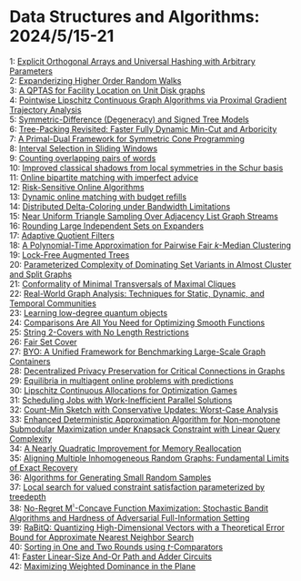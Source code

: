 # Data Structures and Algorithms: 2024/5/15-21  
1: [Explicit Orthogonal Arrays and Universal Hashing with Arbitrary  Parameters](https://doi.org/10.48550/arXiv.2405.08787)  
2: [Expanderizing Higher Order Random Walks](https://doi.org/10.48550/arXiv.2405.08927)  
3: [A QPTAS for Facility Location on Unit Disk graphs](https://doi.org/10.48550/arXiv.2405.08931)  
4: [Pointwise Lipschitz Continuous Graph Algorithms via Proximal Gradient  Trajectory Analysis](https://doi.org/10.48550/arXiv.2405.08938)  
5: [Symmetric-Difference (Degeneracy) and Signed Tree Models](https://doi.org/10.48550/arXiv.2405.09011)  
6: [Tree-Packing Revisited: Faster Fully Dynamic Min-Cut and Arboricity](https://doi.org/10.48550/arXiv.2405.09141)  
7: [A Primal-Dual Framework for Symmetric Cone Programming](https://doi.org/10.48550/arXiv.2405.09157)  
8: [Interval Selection in Sliding Windows](https://doi.org/10.48550/arXiv.2405.09338)  
9: [Counting overlapping pairs of words](https://doi.org/10.48550/arXiv.2405.09393)  
10: [Improved classical shadows from local symmetries in the Schur basis](https://doi.org/10.48550/arXiv.2405.09525)  
11: [Online bipartite matching with imperfect advice](https://doi.org/10.48550/arXiv.2405.09784)  
12: [Risk-Sensitive Online Algorithms](https://doi.org/10.48550/arXiv.2405.09859)  
13: [Dynamic online matching with budget refills](https://doi.org/10.48550/arXiv.2405.09920)  
14: [Distributed Delta-Coloring under Bandwidth Limitations](https://doi.org/10.48550/arXiv.2405.09975)  
15: [Near Uniform Triangle Sampling Over Adjacency List Graph Streams](https://doi.org/10.48550/arXiv.2405.10167)  
16: [Rounding Large Independent Sets on Expanders](https://doi.org/10.48550/arXiv.2405.10238)  
17: [Adaptive Quotient Filters](https://doi.org/10.48550/arXiv.2405.10253)  
18: [A Polynomial-Time Approximation for Pairwise Fair $k$-Median Clustering](https://doi.org/10.48550/arXiv.2405.10378)  
19: [Lock-Free Augmented Trees](https://doi.org/10.48550/arXiv.2405.10506)  
20: [Parameterized Complexity of Dominating Set Variants in Almost Cluster  and Split Graphs](https://doi.org/10.48550/arXiv.2405.10556)  
21: [Conformality of Minimal Transversals of Maximal Cliques](https://doi.org/10.48550/arXiv.2405.10789)  
22: [Real-World Graph Analysis: Techniques for Static, Dynamic, and Temporal  Communities](https://doi.org/10.48550/arXiv.2405.10824)  
23: [Learning low-degree quantum objects](https://doi.org/10.48550/arXiv.2405.10933)  
24: [Comparisons Are All You Need for Optimizing Smooth Functions](https://doi.org/10.48550/arXiv.2405.11454)  
25: [String 2-Covers with No Length Restrictions](https://doi.org/10.48550/arXiv.2405.11475)  
26: [Fair Set Cover](https://doi.org/10.48550/arXiv.2405.11639)  
27: [BYO: A Unified Framework for Benchmarking Large-Scale Graph Containers](https://doi.org/10.48550/arXiv.2405.11671)  
28: [Decentralized Privacy Preservation for Critical Connections in Graphs](https://doi.org/10.48550/arXiv.2405.11713)  
29: [Equilibria in multiagent online problems with predictions](https://doi.org/10.48550/arXiv.2405.11873)  
30: [Lipschitz Continuous Allocations for Optimization Games](https://doi.org/10.48550/arXiv.2405.11889)  
31: [Scheduling Jobs with Work-Inefficient Parallel Solutions](https://doi.org/10.48550/arXiv.2405.11986)  
32: [Count-Min Sketch with Conservative Updates: Worst-Case Analysis](https://doi.org/10.48550/arXiv.2405.12034)  
33: [Enhanced Deterministic Approximation Algorithm for Non-monotone  Submodular Maximization under Knapsack Constraint with Linear Query  Complexity](https://doi.org/10.48550/arXiv.2405.12252)  
34: [A Nearly Quadratic Improvement for Memory Reallocation](https://doi.org/10.48550/arXiv.2405.12152)  
35: [Aligning Multiple Inhomogeneous Random Graphs: Fundamental Limits of Exact Recovery](https://doi.org/10.48550/arXiv.2405.12293)  
36: [Algorithms for Generating Small Random Samples](https://doi.org/10.48550/arXiv.2405.12371)  
37: [Local search for valued constraint satisfaction parameterized by  treedepth](https://doi.org/10.48550/arXiv.2405.12410)  
38: [No-Regret M${}^{\natural}$-Concave Function Maximization: Stochastic Bandit Algorithms and Hardness of Adversarial Full-Information Setting](https://doi.org/10.48550/arXiv.2405.12439)  
39: [RaBitQ: Quantizing High-Dimensional Vectors with a Theoretical Error  Bound for Approximate Nearest Neighbor Search](https://doi.org/10.48550/arXiv.2405.12497)  
40: [Sorting in One and Two Rounds using $t$-Comparators](https://doi.org/10.48550/arXiv.2405.12678)  
41: [Faster Linear-Size And-Or Path and Adder Circuits](https://doi.org/10.48550/arXiv.2405.12765)  
42: [Maximizing Weighted Dominance in the Plane](https://doi.org/10.48550/arXiv.2405.15811)  